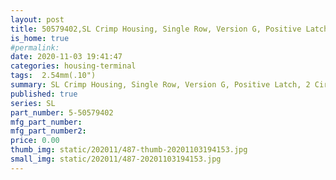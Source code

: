 ```yaml
---
layout: post
title: 50579402,SL Crimp Housing, Single Row, Version G, Positive Latch, 2 Circuits, Black
is_home: true
#permalink: 
date: 2020-11-03 19:41:47
categories: housing-terminal
tags:  2.54mm(.10")
summary: SL Crimp Housing, Single Row, Version G, Positive Latch, 2 Circuits, Black
published: true 
series: SL
part_number: 5-50579402
mfg_part_number: 
mfg_part_number2: 
price: 0.00
thumb_img: static/202011/487-thumb-20201103194153.jpg
small_img: static/202011/487-20201103194153.jpg
---
```



